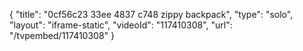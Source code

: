 {
    "title": "0cf56c23 33ee 4837 c748 zippy backpack",
    "type": "solo",
    "layout": "iframe-static",
    "videoId": "117410308",
    "url": "\/tvpembed\/117410308"
}